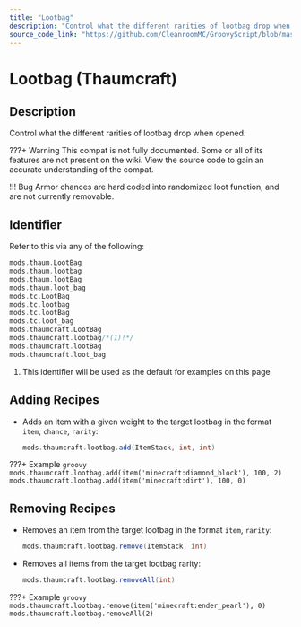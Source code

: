 ```yaml
---
title: "Lootbag"
description: "Control what the different rarities of lootbag drop when opened."
source_code_link: "https://github.com/CleanroomMC/GroovyScript/blob/master/src/main/java/com/cleanroommc/groovyscript/compat/mods/thaumcraft/LootBag.java"
---
```


# Lootbag (Thaumcraft)

## Description

Control what the different rarities of lootbag drop when opened.

???+ Warning
    This compat is not fully documented. Some or all of its features are not present on the wiki. View the source code to gain an accurate understanding of the compat.

!!! Bug
    Armor chances are hard coded into randomized loot function, and are not currently removable.

## Identifier

Refer to this via any of the following:

```groovy hl_lines="10"
mods.thaum.LootBag
mods.thaum.lootbag
mods.thaum.lootBag
mods.thaum.loot_bag
mods.tc.LootBag
mods.tc.lootbag
mods.tc.lootBag
mods.tc.loot_bag
mods.thaumcraft.LootBag
mods.thaumcraft.lootbag/*(1)!*/
mods.thaumcraft.lootBag
mods.thaumcraft.loot_bag
```

1. This identifier will be used as the default for examples on this page

## Adding Recipes

- Adds an item with a given weight to the target lootbag in the format `item`, `chance`, `rarity`:

    ```groovy
    mods.thaumcraft.lootbag.add(ItemStack, int, int)
    ```

???+ Example
    ```groovy
    mods.thaumcraft.lootbag.add(item('minecraft:diamond_block'), 100, 2)
    mods.thaumcraft.lootbag.add(item('minecraft:dirt'), 100, 0)
    ```

## Removing Recipes

- Removes an item from the target lootbag in the format `item`, `rarity`:

    ```groovy
    mods.thaumcraft.lootbag.remove(ItemStack, int)
    ```

- Removes all items from the target lootbag rarity:

    ```groovy
    mods.thaumcraft.lootbag.removeAll(int)
    ```

???+ Example
    ```groovy
    mods.thaumcraft.lootbag.remove(item('minecraft:ender_pearl'), 0)
    mods.thaumcraft.lootbag.removeAll(2)
    ```
